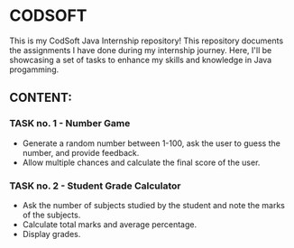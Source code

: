 # CODSOFT
This is my CodSoft Java Internship repository! This repository documents the assignments I have done during my internship journey. Here, I'll be showcasing a set of tasks to enhance my skills and knowledge in Java progamming.

## CONTENT:

### TASK no. 1 - Number Game
- Generate a random number between 1-100, ask the user to guess the number, and provide feedback.
- Allow multiple chances and calculate the final score of the user.

### TASK no. 2 - Student Grade Calculator
- Ask the number of subjects studied by the student and note the marks of the subjects.
- Calculate total marks and average percentage.
- Display grades.
